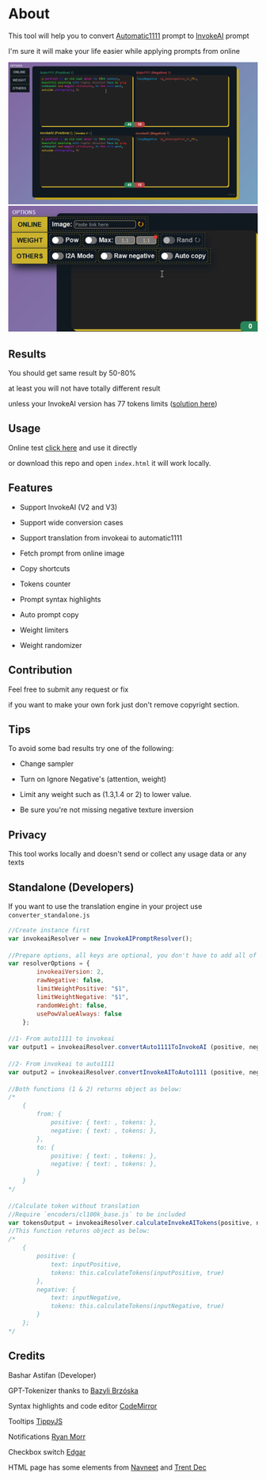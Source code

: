 # About

This tool will help you to convert [Automatic1111](https://github.com/AUTOMATIC1111/stable-diffusion-webui) prompt to [InvokeAI](https://github.com/invoke-ai/InvokeAI) prompt

I'm sure it will make your life easier while applying prompts from online

<img src="docs/assets/preview.jpg?t=123">

<img src="docs/assets/preview2.JPG?t=123">

## Results

You should get same result by 50-80%

at least you will not have totally different result

unless your InvokeAI version has 77 tokens limits ([solution here](https://github.com/invoke-ai/InvokeAI/pull/2896))


## Usage

Online test [click here](https://basharast.github.io/A2IPrompt/) and use it directly

or download this repo and open `index.html` it will work locally.

## Features 

- Support InvokeAI (V2 and V3)

- Support wide conversion cases

- Support translation from invokeai to automatic1111

- Fetch prompt from online image

- Copy shortcuts

- Tokens counter

- Prompt syntax highlights

- Auto prompt copy

- Weight limiters

- Weight randomizer


## Contribution

Feel free to submit any request or fix

if you want to make your own fork just don't remove copyright section.


## Tips

To avoid some bad results try one of the following:

- Change sampler

- Turn on Ignore Negative's (attention, weight)

- Limit any weight such as (1.3,1.4 or 2) to lower value.

- Be sure you're not missing negative texture inversion


## Privacy 

This tool works locally and doesn't send or collect any usage data or any texts

## Standalone (Developers)

If you want to use the translation engine in your project use `converter_standalone.js`

```js
//Create instance first
var invokeaiResolver = new InvokeAIPromptResolver();

//Prepare options, all keys are optional, you don't have to add all of them
var resolverOptions = {
        invokeaiVersion: 2,
        rawNegative: false,
        limitWeightPositive: "$1",
        limitWeightNegative: "$1",
        randomWeight: false,
        usePowValueAlways: false
    };

//1- From auto1111 to invokeai 
var output1 = invokeaiResolver.convertAuto1111ToInvokeAI (positive, negative, options);

//2- From invokeai to auto1111
var output2 = invokeaiResolver.convertInvokeAIToAuto1111 (positive, negative, options);;

//Both functions (1 & 2) returns object as below:
/*
	{
		from: {
			positive: { text: , tokens: },
			negative: { text: , tokens: },
		},
		to: {
			positive: { text: , tokens: },
			negative: { text: , tokens: },
		}
	}
*/

//Calculate token without translation
//Require `encoders/cl100k_base.js` to be included
var tokensOutput = invokeaiResolver.calculateInvokeAITokens(positive, negative); 
//This function returns object as below:
/*
	{
        positive: {
            text: inputPositive,
            tokens: this.calculateTokens(inputPositive, true)
        },
        negative: {
            text: inputNegative,
            tokens: this.calculateTokens(inputNegative, true)
        }
	};
*/

```

## Credits

Bashar Astifan (Developer)

GPT-Tokenizer thanks to [Bazyli Brzóska](https://github.com/niieani)

Syntax highlights and code editor [CodeMirror](https://codemirror.net/)

Tooltips [TippyJS](https://atomiks.github.io/tippyjs/)

Notifications [Ryan Morr](https://codepen.io/ryanmorr/pen/MyVvLg)

Checkbox switch [Edgar](https://codepen.io/BuiltByEdgar/pen/jWOVYQ)

HTML page has some elements from [Navneet](https://codepen.io/heynavneet/details/yXjPLw) and [Trent Dec](https://codepen.io/Trentdec/pen/YBEQKm)
